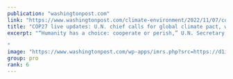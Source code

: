 ```yaml
---
publication: "washingtonpost.com"
link: "https://www.washingtonpost.com/climate-environment/2022/11/07/cop27-egypt-climate-conference-live-updates/"
title: "COP27 live updates: U.N. chief calls for global climate pact, warning of ‘highway to climate hell’"
excerpt: "“Humanity has a choice: cooperate or perish,” U.N. Secretary General António Guterres said. “It is either a climate solidarity pact — or a collective suicide pact.”

"
image: "https://www.washingtonpost.com/wp-apps/imrs.php?src=https://d1i4t8bqe7zgj6.cloudfront.net/11-07-2022/t_2520cacdcf3f4fb895ad7810906a8f60_name_20221104_Doughnut_Molotov_00_00_52_20_Still021.jpg&w=1440"
group: pro
rank: 6
---
```

